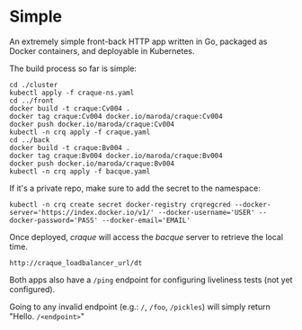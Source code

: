 # Simple

An extremely simple front-back HTTP app written in Go, packaged as Docker containers, and deployable in Kubernetes.

The build process so far is simple:

```
cd ./cluster
kubectl apply -f craque-ns.yaml
cd ../front
docker build -t craque:Cv004 .
docker tag craque:Cv004 docker.io/maroda/craque:Cv004
docker push docker.io/maroda/craque:Cv004
kubectl -n crq apply -f craque.yaml
cd ../back
docker build -t craque:Bv004 .
docker tag craque:Bv004 docker.io/maroda/craque:Bv004
docker push docker.io/maroda/craque:Bv004
kubectl -n crq apply -f bacque.yaml
```

If it's a private repo, make sure to add the secret to the namespace:

	kubectl -n crq create secret docker-registry crqregcred --docker-server='https://index.docker.io/v1/' --docker-username='USER' --docker-password='PASS' --docker-email='EMAIL'

Once deployed, *craque* will access the *bacque* server to retrieve the local time.

	http://craque_loadbalancer_url/dt

Both apps also have a `/ping` endpoint for configuring liveliness tests (not yet configured).

Going to any invalid endpoint (e.g.: `/`, `/foo`, `/pickles`) will simply return "Hello. `/<endpoint>`"
